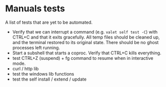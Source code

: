 # Manuals tests

A list of tests that are yet to be automated.

- Verify that we can interrupt a command (e.g. `valet self test -C`) with CTRL+C and that it exits gracefully. All temp files should be cleaned up, and the terminal restored to its original state. There should be no ghost processes left running.
- Start a subshell that starts a coproc. Verify that CTRL+C kills everything.
- test CTRL+Z (suspend) + fg command to resume when in interactive mode.
- curl / http lib
- test the windows lib functions
- test the self install / extend / update